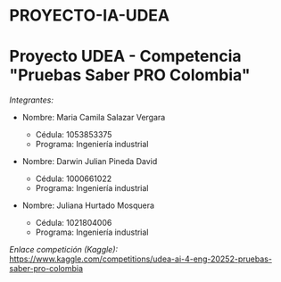 # PROYECTO-IA-UDEA
# Proyecto UDEA - Competencia "Pruebas Saber PRO Colombia"

*Integrantes:*
- Nombre: Maria Camila Salazar Vergara  
  - Cédula: 1053853375  
  - Programa: Ingeniería industrial  

- Nombre: Darwin Julian Pineda David  
  - Cédula: 1000661022  
  - Programa: Ingeniería industrial    

- Nombre: Juliana Hurtado Mosquera  
  - Cédula: 1021804006  
  - Programa: Ingeniería industrial    

*Enlace competición (Kaggle):*  
https://www.kaggle.com/competitions/udea-ai-4-eng-20252-pruebas-saber-pro-colombia

